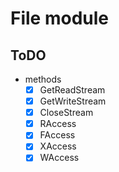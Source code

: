 # File module
## ToDO
* methods
	* [x] GetReadStream
	* [x] GetWriteStream
	* [x] CloseStream
	* [x] RAccess
	* [x] FAccess
	* [x] XAccess
	* [x] WAccess
